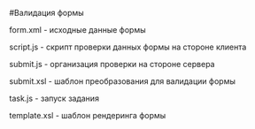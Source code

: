 #Валидация формы


form.xml - исходные данные формы

script.js - скрипт проверки данных формы на стороне клиента

submit.js - организация проверки на стороне сервера

submit.xsl - шаблон преобразования для валидации формы

task.js - запуск задания

template.xsl - шаблон рендеринга формы
